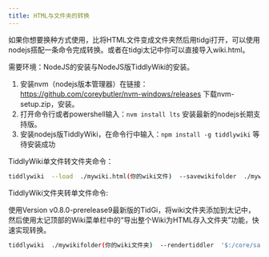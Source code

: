 ```yaml
---
title: HTML与文件夹的转换
---
```


如果你想要换种方式使用，比将HTML文件变成文件夹然后用tidgi打开，可以使用nodejs搭配一条命令完成转换。或者在tidgi太记中你可以直接导入wiki.html。


需要环境：NodeJS的安装与NodeJS版TiddlyWiki的安装。

1. 安装nvm（nodejs版本管理器）在链接：<https://github.com/coreybutler/nvm-windows/releases>  下载nvm-setup.zip，安装。
1. 打开命令行或者powershell输入：`nvm install lts` 安装最新的nodejs长期支持版。
1. 安装nodejs版TiddlyWiki，在命令行中输入：`npm install -g tiddlywiki` 等待安装成功


TiddlyWiki单文件转文件夹命令：

```sh
tiddlywiki  --load  ./mywiki.html(你的wiki文件)  --savewikifolder  ./mywikifolder(你的wiki文件夹)
```

TiddlyWiki文件夹转单文件命令:

使用Version v0.8.0-prerelease9最新版的TidGi，将wiki文件夹添加到太记中，然后使用太记顶部的Wiki菜单栏中的“导出整个Wiki为HTML存入文件夹”功能，快速实现转换。

```sh
tiddlywiki  ./mywikifolder(你的wiki文件夹)  --rendertiddler  '$:/core/save/all'  mywiki.html(你的wiki文件)  text/plain
```
